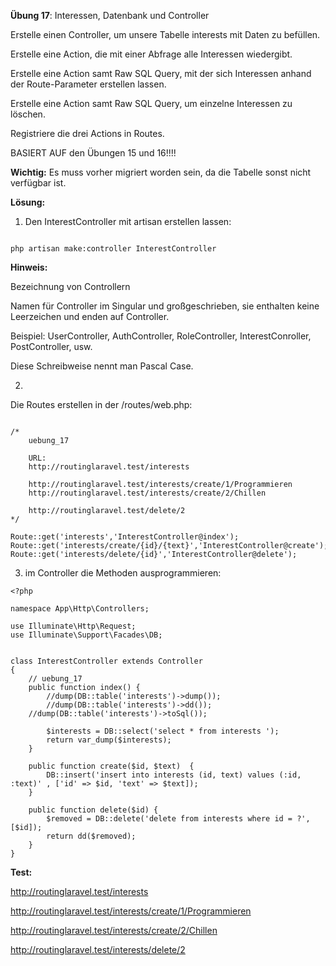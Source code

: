 **Übung 17**: Interessen, Datenbank und Controller

Erstelle einen Controller, um unsere Tabelle interests mit Daten zu befüllen.

Erstelle eine Action, die mit einer Abfrage alle Interessen wiedergibt.

Erstelle eine Action samt Raw SQL Query, mit der sich Interessen anhand der Route-Parameter erstellen lassen.

Erstelle eine Action samt Raw SQL Query, um einzelne Interessen zu löschen.

Registriere die drei Actions in Routes.


BASIERT AUF den Übungen 15 und 16!!!!


**Wichtig:** Es muss vorher migriert worden sein, da die Tabelle sonst nicht verfügbar ist.




**Lösung:**

1. Den InterestController mit artisan erstellen lassen:

```

php artisan make:controller InterestController

```
**Hinweis:**

Bezeichnung von Controllern

Namen für Controller im Singular und großgeschrieben, sie enthalten keine Leerzeichen und enden auf Controller.

Beispiel: UserController, AuthController, RoleController, InterestConroller, PostController, usw. 

Diese Schreibweise nennt man Pascal Case.

2.
Die Routes erstellen in der /routes/web.php:

```

/* 
	uebung_17
	
	URL:
	http://routinglaravel.test/interests
	
	http://routinglaravel.test/interests/create/1/Programmieren
	http://routinglaravel.test/interests/create/2/Chillen
	
	http://routinglaravel.test/delete/2
*/	

Route::get('interests','InterestController@index');
Route::get('interests/create/{id}/{text}','InterestController@create');
Route::get('interests/delete/{id}','InterestController@delete');

```

3. im Controller die Methoden ausprogrammieren:

```
<?php

namespace App\Http\Controllers;

use Illuminate\Http\Request;
use Illuminate\Support\Facades\DB;


class InterestController extends Controller
{
    // uebung_17
    public function index() { 
        //dump(DB::table('interests')->dump());
        //dump(DB::table('interests')->dd());
	//dump(DB::table('interests')->toSql());
        
		$interests = DB::select('select * from interests '); 
		return var_dump($interests); 
	}
	
	public function create($id, $text)  {
		DB::insert('insert into interests (id, text) values (:id, :text)' , ['id' => $id, 'text' => $text]);
	} 
	
	public function delete($id) {
		$removed = DB::delete('delete from interests where id = ?', [$id]); 
		return dd($removed); 
	}	
}

```

**Test:**

http://routinglaravel.test/interests
	
http://routinglaravel.test/interests/create/1/Programmieren

http://routinglaravel.test/interests/create/2/Chillen
	
http://routinglaravel.test/interests/delete/2
